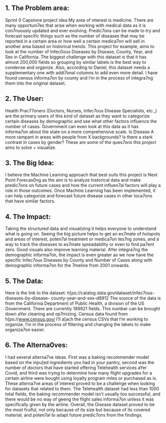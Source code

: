 ## 1. The Problem area:
Sprint 0 Capstone project idea
My area of interest is medicine. There are many opportuni7es that arise when working with medical data as it is con7nuously updated and ever evolving. Predic7ons can be made to try and forecast specific things such as the number of diseases that may be reported in a certain area or how well a certain medica7on will sell in another area based on historical trends. This project for example, aims to look at the number of Infec0ous Diseases by Disease, County, Year, and Sex in California.
The biggest challenge with this dataset is that it has almost 200,000 fields so grouping by similar labels is the best way to condense and organize. Also, according to Daniel, this dataset needs a supplementary one with addi7onal columns to add even more detail. I have found census informa7on by county and I’m in the process of integra7ng them into the original dataset.

## 2. The User:
Health Prac77oners (Doctors, Nurses, Infec7ous Disease Specialists, etc.,) are the primary users of this kind of dataset as they want to categorize certain diseases by demographic and see what other factors influence the number of cases. Government can even look at this data as it has informa7on about the state on a more comprehensive scale.
Is Disease A more rampant in areas with people from X backgrounds? Is there a stark contrast in cases by gender? These are some of the ques7ons this project aims to solve + visualize.

## 3. The Big Idea:
I believe the Machine Learning approach that best suits this project is Next Point Forecas0ng as the aim is to analyze historical data and make predic7ons on future cases and how the current influen7al factors will play a role in those outcomes. Once Machine Learning has been implemented, it can help categorize and forecast future disease cases in other loca7ons that have similar factors.

## 4. The Impact:
Taking the structured data and visualizing it helps everyone to understand what is going on. Seeing the big picture helps to get an es7mate of hotspots and areas of interest, poten7al treatment or medica7on tes7ng zones, and a way to track the diseases to es7mate spreadability or even to find pa7ent zero. Good visuals also improve learning material. AYer integra7ng the demographic informa7on, the impact is even greater as we now have the specific Infec7ous
Diseases by County and Number of Cases along with demographic informa7on for the 7meline from 2001 onwards.
## 5. The Data:
Here is the link to the dataset: h[ps://catalog.data.gov/dataset/infec7ous-diseases-by-disease- county-year-and-sex-d8912
The source of the data is from the California Department of Public Health, a division of the US Government.
There are currently 189921 fields. This number can be brought down aYer cleaning and op7mizing. Census data found from h[ps://www.census.gov/
I’ll a[ach the census CSVs that I’m working to organize. I’m in the process of filtering and changing the labels to make organiza7on easier.

## 6. The Alterna0ves:
I had several alterna7ve ideas. First was a baking recommender model based on the inpu[ed ingredients you had in your pantry, second was the number of doctors that have started offering Telehealth services aYer Covid, and third was trying to determine how many flight upgrades for a certain airline were bought using loyalty program miles or purchased as is.
These alterna7ve areas of interest proved to be a challenge when looking for datasets that related to them. The Telehealth dataset had less than 1000 total fields, the baking recommender model isn’t usually too successful, and there would be no way of geeng the flight sales informa7on unless it was specifically given by the airline.
Overall, the Disease dataset proved to be the most fruiful, not only because of its size but because of its covered material, and poten7al to adapt future predic7ons from the findings.
   
